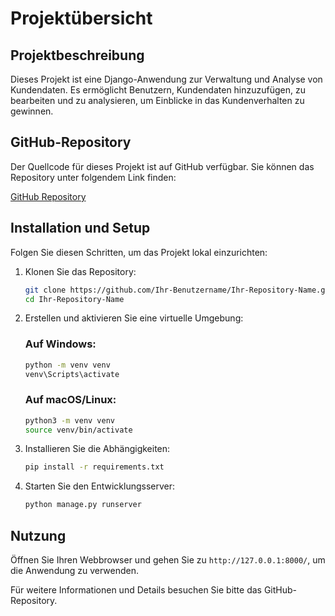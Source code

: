# Projektübersicht

## Projektbeschreibung
Dieses Projekt ist eine Django-Anwendung zur Verwaltung und Analyse von Kundendaten. Es ermöglicht Benutzern, Kundendaten hinzuzufügen, zu bearbeiten und zu analysieren, um Einblicke in das Kundenverhalten zu gewinnen.

## GitHub-Repository
Der Quellcode für dieses Projekt ist auf GitHub verfügbar. Sie können das Repository unter folgendem Link finden:

[GitHub Repository](https://github.com/Ihr-Benutzername/Ihr-Repository-Name)

## Installation und Setup
Folgen Sie diesen Schritten, um das Projekt lokal einzurichten:

1. Klonen Sie das Repository:
    ```sh
    git clone https://github.com/Ihr-Benutzername/Ihr-Repository-Name.git
    cd Ihr-Repository-Name
    ```

2. Erstellen und aktivieren Sie eine virtuelle Umgebung:
    ### Auf Windows:
    ```sh
    python -m venv venv
    venv\Scripts\activate
    ```

    ### Auf macOS/Linux:
    ```sh
    python3 -m venv venv
    source venv/bin/activate
    ```

3. Installieren Sie die Abhängigkeiten:
    ```sh
    pip install -r requirements.txt
    ```

4. Starten Sie den Entwicklungsserver:
    ```sh
    python manage.py runserver
    ```

## Nutzung
Öffnen Sie Ihren Webbrowser und gehen Sie zu `http://127.0.0.1:8000/`, um die Anwendung zu verwenden.

Für weitere Informationen und Details besuchen Sie bitte das GitHub-Repository.
